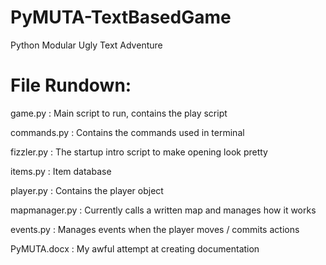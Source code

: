 # PyMUTA-TextBasedGame
Python Modular Ugly Text Adventure


# File Rundown:
game.py : Main script to run, contains the play script

commands.py : Contains the commands used in terminal

fizzler.py : The startup intro script to make opening look pretty

items.py : Item database

player.py : Contains the player object

mapmanager.py : Currently calls a written map and manages how it works

events.py : Manages events when the player moves / commits actions

PyMUTA.docx : My awful attempt at creating documentation
